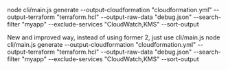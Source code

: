 node cli/main.js generate   --output-cloudformation "cloudformation.yml"   --output-terraform "terraform.hcl"   --output-raw-data "debug.json"   --search-filter "myapp"   --exclude-services "CloudWatch,KMS"   --sort-output

New and improved way, instead of using former 2, just use cli/main.js
node cli/main.js generate   --output-cloudformation "cloudformation.yml"   --output-terraform "terraform.hcl"   --output-raw-data "debug.json"   --search-filter "myapp"   --exclude-services "CloudWatch,KMS"   --sort-output